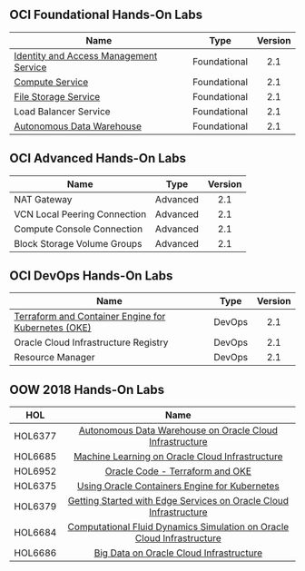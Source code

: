 


## OCI Foundational Hands-On Labs 


|                  **Name**              |    **Type**  | **Version** |
|----------------------------------------|:------------:|:-------:|
|[Identity and Access Management Service](./Foundational/Identity_Access_Management/IAM_HOL.md) | Foundational |   2.1   |   
|[Compute Service](./Foundational/Network_Compute_and_Block_Service/Compute_HOL.md)                        | Foundational |   2.1   |
| [File Storage Service](./Foundational/File_Storage_Service/FSS_HOL.md)                   | Foundational |   2.1   |   
| Load Balancer Service                  | Foundational |   2.1   |      
|[Autonomous Data Warehouse](./Foundational/Autonomous_Data_Warehouse/ADW_HOL.md)             | Foundational |   2.1   |   



## OCI Advanced Hands-On Labs 


|                  **Name**              |    **Type**  | **Version** | 
|----------------------------------------|:------------:|:-------:|
|NAT Gateway| Advanced |   2.1   | 
|VCN Local Peering Connection                        | Advanced |   2.1   |   
|Compute Console Connection                  | Advanced |   2.1   |   
|Block Storage Volume Groups                  | Advanced |   2.1   |   


## OCI DevOps Hands-On Labs


|                  **Name**              |    **Type**  | **Version** | 
|----------------------------------------|:------------:|:-------:|
|[Terraform and Container Engine for Kubernetes (OKE)](./DevOps/Terraform-and-OKE-LAB/tf_oke_hol.md)| DevOps |   2.1   | 
|Oracle Cloud Infrastructure Registry | DevOps |   2.1   |   
|Resource Manager                     | DevOps |   2.1   |      


## OOW 2018 Hands-On Labs 


|                  **HOL**              |    **Name**  |   
|----------------------------------------|:------------:|
|HOL6377|[Autonomous Data Warehouse on Oracle Cloud Infrastructure](./Foundational/Autonomous_Data_Warehouse/ADW_HOL.md) |  
|HOL6685|[Machine Learning on Oracle Cloud Infrastructure](./OOW-2018/ML-GPU/ML_HOL.md)  |   
|HOL6952|[Oracle Code - Terraform and OKE](./DevOps/Terraform-and-OKE-LAB/tf_oke_hol.md) |   
|HOL6375|[Using Oracle Containers Engine for Kubernetes](./DevOps/OKE/OKE-HOL1.md)|   
|HOL6379|[Getting Started with Edge Services on Oracle Cloud Infrastructure](./OOW-2018/EdgeLab/Edgelab.md)|   
|HOL6684|[Computational Fluid Dynamics Simulation on Oracle Cloud Infrastructure](./OOW-2018/HPC/HPC_HOL.md)| 
|HOL6686|[Big Data on Oracle Cloud Infrastructure](./OOW-2018/BigData/BigData_HOL.md)|
